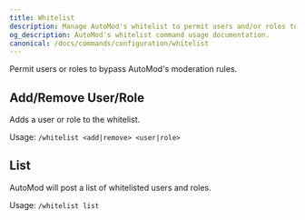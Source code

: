 ```yaml
---
title: Whitelist
description: Manage AutoMod's whitelist to permit users and/or roles to bypass AutoMod's moderation rules in your Revolt server.
og_description: AutoMod's whitelist command usage documentation.
canonical: /docs/commands/configuration/whitelist
---
```


Permit users or roles to bypass AutoMod's moderation rules.

## Add/Remove User/Role

Adds a user or role to the whitelist.

Usage: `/whitelist <add|remove> <user|role>`

## List

AutoMod will post a list of whitelisted users and roles.

Usage: `/whitelist list`
